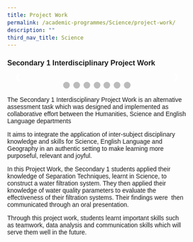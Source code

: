 ```yaml
---
title: Project Work
permalink: /academic-programmes/Science/project-work/
description: ""
third_nav_title: Science
---
```

### Secondary 1 Interdisciplinary Project Work





<style>
* {box-sizing: border-box}
body {font-family: Verdana, sans-serif; margin:0}
.mySlides {display: none}
img {vertical-align: middle;}

/* Slideshow container */
.slideshow-container {
  max-width: 1000px;
  position: relative;
  margin: auto;
}

/* Next & previous buttons */
.prev, .next {
  cursor: pointer;
  position: absolute;
  top: 50%;
  width: auto;
  padding: 16px;
  margin-top: -22px;
  color: white;
  font-weight: bold;
  font-size: 18px;
  transition: 0.6s ease;
  border-radius: 0 3px 3px 0;
  user-select: none;
}

/* Position the "next button" to the right */
.next {
  right: 0;
  border-radius: 3px 0 0 3px;
}

/* On hover, add a black background color with a little bit see-through */
.prev:hover, .next:hover {
  background-color: rgba(0,0,0,0.8);
}

/* Caption text */
.text {
  color: #f2f2f2;
  font-size: 15px;
  padding: 8px 12px;
  position: absolute;
  bottom: 8px;
  width: 100%;
  text-align: center;
}

/* Number text (1/3 etc) */
.numbertext {
  color: #f2f2f2;
  font-size: 12px;
  padding: 8px 12px;
  position: absolute;
  top: 0;
}

/* The dots/bullets/indicators */
.dot {
  cursor: pointer;
  height: 15px;
  width: 15px;
  margin: 0 2px;
  background-color: #bbb;
  border-radius: 50%;
  display: inline-block;
  transition: background-color 0.6s ease;
}

.active, .dot:hover {
  background-color: #717171;
}

/* Fading animation */
.fade {
  animation-name: fade;
  animation-duration: 1.5s;
}

@keyframes fade {
  from {opacity: .4} 
  to {opacity: 1}
}

/* On smaller screens, decrease text size */
@media only screen and (max-width: 300px) {
  .prev, .next,.text {font-size: 11px}
}
</style>



<div class="slideshow-container">

<div class="mySlides fade">
  <div class="numbertext">1 / 7</div>
  <img style="width:100%" src="![](/images/Sample%20Images/number1.png)">
  <div class="text">This is Image No. 1</div>
</div>

<div class="mySlides fade">
  <div class="numbertext">2 / 7</div>
  <img style="width:100%" src="![](/images/Sample%20Images/number2.png)">
  <div class="text">This is Image No. 2</div>
</div>

<div class="mySlides fade">
  <div class="numbertext">3 / 7</div>
  <img style="width:100%" src="![](/images/Sample%20Images/number3.png)">
  <div class="text">This is Image No. 3</div>
</div>

<div class="mySlides fade">
  <div class="numbertext">4 / 7</div>
  <img style="width:100%" src="![](/images/Sample%20Images/number4.png)">
  <div class="text">This is Image No. 4</div>
</div>

<div class="mySlides fade">
  <div class="numbertext">5 / 7</div>
  <img style="width:100%" src="![](/images/Sample%20Images/number5.png)">
  <div class="text">This is Image No. 5</div>
</div>

<div class="mySlides fade">
  <div class="numbertext">6 / 7</div>
  <img style="width:100%" src="![](/images/Sample%20Images/number6.png)">
  <div class="text">This is Image No. 6</div>
</div>

<div class="mySlides fade">
  <div class="numbertext">7 / 7</div>
  <img style="width:100%" src="![](/images/Sample%20Images/number7.png)">
  <div class="text">This is Image No. 7</div>
</div>

<a class="prev">❮</a>
<a class="next">❯</a>

</div>
<br>

<div style="text-align:center">
  <span class="dot"></span> 
  <span class="dot"></span> 
  <span class="dot"></span>
  <span class="dot"></span>
  <span class="dot"></span>
  <span class="dot"></span>
  <span class="dot"></span>
</div>




 

The Secondary 1 Interdisciplinary Project Work is an alternative assessment task which was designed and implemented as collaborative effort between the Humanities, Science and English Language departments

It aims to integrate the application of inter-subject disciplinary knowledge and skills for Science, English Language and Geography in an authentic setting to make learning more purposeful, relevant and joyful.

In this Project Work, the Secondary 1 students applied their knowledge of Separation Techniques, learnt in Science, to construct a water filtration system. They then applied their knowledge of water quality parameters to evaluate the effectiveness of their filtration systems. Their findings were&nbsp; then communicated through an oral presentation.

Through this project work, students learnt important skills such as teamwork, data analysis and communication skills which will serve them well in the future.